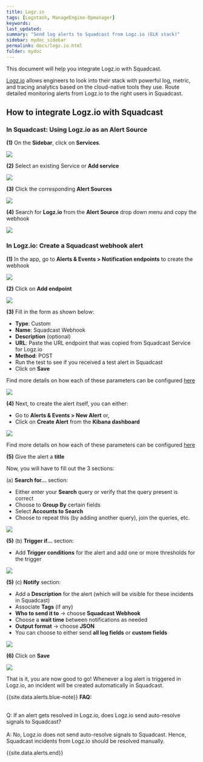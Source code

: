```yaml
---
title: Logz.io
tags: [Logstash, ManageEngine-Opmanager]
keywords: 
last_updated: 
summary: "Send log alerts to Squadcast from Logz.io (ELK stack)"
sidebar: mydoc_sidebar
permalink: docs/logz.io.html
folder: mydoc
---
```


This document will help you integrate Logz.io with Squadcast.
 
[Logz.io](https://logz.io/) allows engineers to look into their stack with powerful log, metric, and tracing analytics based on the cloud-native tools they use. 
Route detailed monitoring alerts from Logz.io to the right users in Squadcast.

## How to integrate Logz.io with Squadcast

### In Squadcast: Using Logz.io as an Alert Source

**(1)** On the **Sidebar**, click on **Services**.

![](images/integration_1-1.png)

**(2)** Select an existing Service or **Add service** 

![](images/integration_1-2.png)

**(3)** Click the corresponding **Alert Sources**

![](images/integration_1.png)

**(4)** Search for **Logz.io** from  the **Alert Source** drop down menu and copy the webhook 

![](images/logzio_1.png)

### In Logz.io: Create a Squadcast webhook alert

**(1)** In the app, go to **Alerts & Events > Notification endpoints** to create the webhook

![](images/logzio_2.png)

**(2)** Click on **Add endpoint**

![](images/logzio_3.png)

**(3)** Fill in the form as shown below:

- **Type**: Custom
- **Name**: Squadcast Webhook
- **Description** (optional)
- **URL**: Paste the URL endpoint that was copied from Squadcast Service for Logz.io
- **Method**: POST
- Run the test to see if you received a test alert in Squadcast
- Click on **Save**

Find more details on how each of these parameters can be configured [here](https://docs.logz.io/user-guide/integrations/custom-endpoints.html)

![](images/logzio_4.png)

**(4)** Next, to create the alert itself, you can either: 

- Go to **Alerts & Events > New Alert** or,
- Click on **Create Alert** from the **Kibana dashboard**

![](images/logzio_5.png)

Find more details on how each of these parameters can be configured [here](https://docs.logz.io/user-guide/alerts/configure-an-alert.html)

**(5)** Give the alert a **title**

Now, you will have to fill out the 3 sections:
    
(a) **Search for...** section:
    
- Either enter your **Search** query or verify that the query present is correct
- Choose to **Group By** certain fields
- Select **Accounts to Search**
- Choose to repeat this (by adding another query), join the queries, etc.

![](images/logzio_6.png)

**(5)** (b) **Trigger if...** section:

- Add **Trigger conditions** for the alert and add one or more thresholds for the trigger

![](images/logzio_7.png)

**(5)** (c) **Notify** section:

- Add a **Description** for the alert (which will be visible for these incidents in Squadcast)
- Associate **Tags** (if any)
- **Who to send it to** -> choose **Squadcast Webhook**
- Choose a **wait time** between notifications as needed
- **Output format** -> choose **JSON**
- You can choose to either send **all log fields** or **custom fields** 

![](images/logzio_8.png)

**(6)** Click on **Save**

![](images/logzio_9.png)

That is it, you are now good to go! Whenever a log alert is triggered in Logz.io, an incident will be created automatically in Squadcast.

{{site.data.alerts.blue-note}}
<b>FAQ:</b>
<br/><br/><p>Q: If an alert gets resolved in Logz.io, does Logz.io send auto-resolve signals to Squadcast?<br/><br/>A: No, Logz.io does not send auto-resolve signals to Squadcast. Hence, Squadcast incidents from Logz.io should be resolved manually.</p>
{{site.data.alerts.end}}